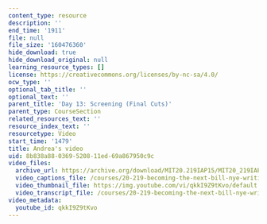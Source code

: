 ```yaml
---
content_type: resource
description: ''
end_time: '1911'
file: null
file_size: '160476360'
hide_download: true
hide_download_original: null
learning_resource_types: []
license: https://creativecommons.org/licenses/by-nc-sa/4.0/
ocw_type: ''
optional_tab_title: ''
optional_text: ''
parent_title: 'Day 13: Screening (Final Cuts)'
parent_type: CourseSection
related_resources_text: ''
resource_index_text: ''
resourcetype: Video
start_time: '1479'
title: Andrea's video
uid: 8b838a88-0369-5208-11ed-69a867950c9c
video_files:
  archive_url: https://archive.org/download/MIT20.219IAP15/MIT20_219IAP15_D13N_300k.mp4
  video_captions_file: /courses/20-219-becoming-the-next-bill-nye-writing-and-hosting-the-educational-show-january-iap-2015/8134286cab8059c69fa1f5b364246e45_qkkI9Z9tKvo.vtt
  video_thumbnail_file: https://img.youtube.com/vi/qkkI9Z9tKvo/default.jpg
  video_transcript_file: /courses/20-219-becoming-the-next-bill-nye-writing-and-hosting-the-educational-show-january-iap-2015/61c1652b8de224c5ab79f4fab741f7a7_qkkI9Z9tKvo.pdf
video_metadata:
  youtube_id: qkkI9Z9tKvo
---
```


